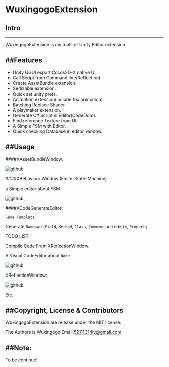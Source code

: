 # WuxingogoExtension

## Intro
------

WuxingogoExtension is my tools of Unity Editor extension.


##Features
------

* Unity UGUI export Cocos2D-X native UI.
* Call Script from Command line(Reflection).
* Create AssetBundle extension.
* Serlizable extension.
* Quick set unity prefs.
* Animation extension(include fbx animation).
* Batching Replace Shader.
* A playmaker extension.
* Generate C# Script in Editor(CodeDom).
* Find reference Texture from UI.
* A Simple FSM with Editor.
* Quick checking Database in editor window.


##Usage
-----------

####XAssetBundleWindow.

![github](https://github.com/wuxingogo/WuxingogoExtension/blob/master/ScreenShot/AssetBundle.png "github") 

####XBehaviour Window (Finite-State-Machine)

a Simple editor about FSM

![github](https://github.com/wuxingogo/WuxingogoExtension/blob/master/ScreenShot/BehaviourFSM.png "github") 

####XCodeGenerateEditor:

`Save Template`

Generate `Namesace`,`Field`, `Method`, `Class`, `Comment`, `Attribute`, `Property`

TODO LIST: 

Compile Code From XReflectionWindow.

A Visual CodeEditor about `Node` 

![github](https://github.com/wuxingogo/WuxingogoExtension/blob/master/ScreenShot/CodeGenerate.png "github") 

XReflectionWindow:

![github](https://github.com/wuxingogo/WuxingogoExtension/blob/master/ScreenShot/Reflection.png "github") 

Etc.

##Copyright, License & Contributors
-----
WuxingogoExtension are release under the MIT license. 

The Authors is Wuxingogo.Email:52111314ly@gmail.com

##Note:
-----



To be continue!














